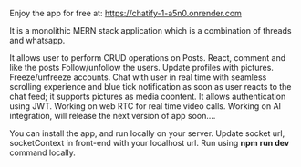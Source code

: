 Enjoy the app for free at: https://chatify-1-a5n0.onrender.com

It is a monolithic MERN stack application which is a combination of threads and whatsapp. 


It allows user to perform CRUD operations on Posts.
React, comment and like the posts
Follow/unfollow the users.
Update profiles with pictures.
Freeze/unfreeze accounts.
Chat with user in real time with seamless scrolling experience and blue tick notification
as soon as user reacts to the chat feed; it supports pictures as media coontent.
It allows authentication using JWT.
Working on web RTC for real time video calls.
Working on AI integration, will release the next version of app soon....


You can install the app, and run locally on your server.
Update socket url, socketContext in front-end with your localhost url.
Run using **npm run dev** command locally.


